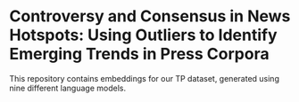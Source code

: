 # Controversy and Consensus in News Hotspots: Using Outliers to Identify Emerging Trends in Press Corpora


This repository contains embeddings for our TP dataset, generated using nine different language models.







